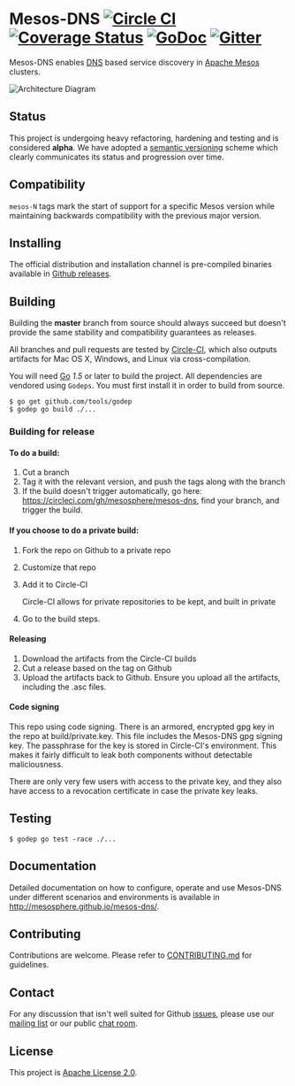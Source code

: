 # Mesos-DNS [![Circle CI](https://circleci.com/gh/mesosphere/mesos-dns.svg?style=svg)](https://circleci.com/gh/mesosphere/mesos-dns) [![Coverage Status](https://coveralls.io/repos/mesosphere/mesos-dns/badge.svg?branch=master&service=github)](https://coveralls.io/github/mesosphere/mesos-dns?branch=master) [![GoDoc](https://godoc.org/github.com/mesosphere/mesos-dns?status.svg)](https://godoc.org/github.com/mesosphere/mesos-dns) [![Gitter](https://badges.gitter.im/Join%20Chat.svg)](https://gitter.im/mesosphere/mesos-dns?utm_source=badge&utm_medium=badge&utm_campaign=pr-badge)
Mesos-DNS enables [DNS](http://en.wikipedia.org/wiki/Domain_Name_System) based service discovery in [Apache Mesos](http://mesos.apache.org/) clusters.

![Architecture
Diagram](http://mesosphere.github.io/mesos-dns/img/architecture.png)

## Status
This project is undergoing heavy refactoring, hardening and testing and
is considered **alpha**. We have adopted a [semantic versioning](http://semver.org/) scheme which clearly communicates its status and progression over time.

## Compatibility
`mesos-N` tags mark the start of support for a specific Mesos version while
maintaining backwards compatibility with the previous major version.

## Installing
The official distribution and installation channel is pre-compiled binaries available in [Github releases](https://github.com/mesosphere/mesos-dns/releases).

## Building
Building the **master** branch from source should always succeed but doesn't provide
the same stability and compatibility guarantees as releases.

All branches and pull requests are tested by [Circle-CI](https://circleci.com/gh/mesosphere/mesos-dns), which also
outputs artifacts for Mac OS X, Windows, and Linux via cross-compilation.

You will need [Go](https://golang.org/) *1.5* or later to build the project.
All dependencies are vendored using `Godeps`. You must first install it in order to build from source.

```shell
$ go get github.com/tools/godep
$ godep go build ./...
```

### Building for release
#### To do a build:
1. Cut a branch
2. Tag it with the relevant version, and push the tags along with the branch
3. If the build doesn't trigger automatically, go here: https://circleci.com/gh/mesosphere/mesos-dns, find your branch, and trigger the build.

#### If you choose to do a private build:
1. Fork the repo on Github to a private repo
2. Customize that repo
3. Add it to Circle-CI

    Circle-CI allows for private repositories to be kept, and built in private
4. Go to the build steps.

#### Releasing
1. Download the artifacts from the Circle-CI builds
2. Cut a release based on the tag on Github
3. Upload the artifacts back to Github. Ensure you upload all the artifacts, including the .asc files.

#### Code signing
This repo using code signing. There is an armored, encrypted gpg key in the repo at build/private.key. This file includes the Mesos-DNS gpg signing key. The passphrase for the key is stored in Circle-CI's environment. This makes it fairly difficult to leak both components without detectable maliciousness.

There are only very few users with access to the private key, and they also have access to a revocation certificate in case the private key leaks.


## Testing
```shell
$ godep go test -race ./...
```

## Documentation
Detailed documentation on how to configure, operate and use Mesos-DNS
under different scenarios and environments is available in http://mesosphere.github.io/mesos-dns/.

## Contributing
Contributions are welcome. Please refer to [CONTRIBUTING.md](CONTRIBUTING.md) for
guidelines.

## Contact
For any discussion that isn't well suited for Github [issues](https://github.com/mesosphere/mesos-dns/issues),
please use our [mailing list](https://groups.google.com/forum/#!forum/mesos-dns) or our public [chat room](https://gitter.im/mesosphere/mesos-dns).

## License
This project is [Apache License 2.0](LICENSE).
